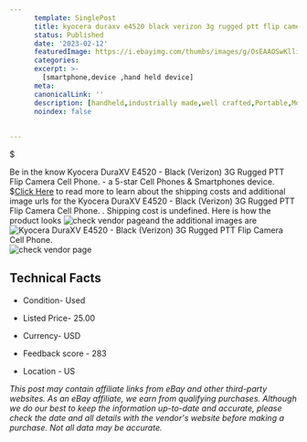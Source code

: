 ```yaml
---
      template: SinglePost
      title: kyocera duraxv e4520 black verizon 3g rugged ptt flip camera cell phone 
      status: Published
      date: '2023-02-12'
      featuredImage: https://i.ebayimg.com/thumbs/images/g/OsEAAOSwKlliumKw/s-l225.jpg
      categories: 
      excerpt: >-
        [smartphone,device ,hand held device]
      meta:
      canonicalLink: ''
      description: [handheld,industrially made,well crafted,Portable,Mobile,Compact,Convenient,Lightweight,Maneuverable,Man-portable,Miniature,Carriable,Hand-held,Light,Holdable,Transportable,Mobile device,Pocket-sized,On-the-go,Wireless,Cordless,Compact size,Convenient size, smartphone,device ,hand held device]
      noindex: false
      
        
---
```

$

Be in the know Kyocera DuraXV E4520 - Black (Verizon) 3G Rugged PTT Flip Camera Cell Phone.  - a 5-star Cell Phones & Smartphones device.
$[Click Here](https://www.ebay.com/itm/325246352733?hash=item4bba317d5d%3Ag%3AOsEAAOSwKlliumKw&mkevt=1&mkcid=1&mkrid=711-53200-19255-0&campid=%253CePNCampaignId%253E&customid=%253CreferenceId%253E&toolid=10049) to read more to learn about the shipping costs and additional image urls for the Kyocera DuraXV E4520 - Black (Verizon) 3G Rugged PTT Flip Camera Cell Phone. . Shipping cost is undefined. Here is how the product looks ![check vendor page](https://i.ebayimg.com/thumbs/images/g/OsEAAOSwKlliumKw/s-l225.jpg)and the additional images are![Kyocera DuraXV E4520 - Black (Verizon) 3G Rugged PTT Flip Camera Cell Phone. ](https://i.ebayimg.com/images/g/OsEAAOSwKlliumKw/s-l1600.jpg)![check vendor page](https://origin-galleryplus.ebayimg.com/ws/web/325246352733_2_0_1/225x225.jpg,https://origin-galleryplus.ebayimg.com/ws/web/325246352733_3_0_1/225x225.jpg)



 ## Technical Facts 



     
      

 - Condition- Used 


      

 - Listed Price- 25.00 


      

 - Currency- USD 


      

 - Feedback score - 283 


      

 - Location - US 


      
      

 *_This post may contain affiliate links from eBay and other third-party websites. As an eBay affiliate, we earn from qualifying purchases. Although we do our best to keep the information up-to-date and accurate, please check the date and all details with the vendor's website before making a purchase. Not all data may be accurate._*






